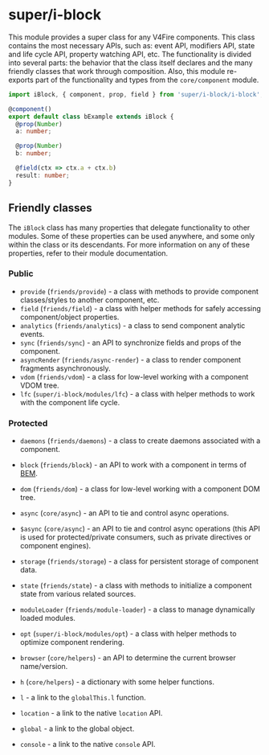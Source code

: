 # super/i-block

This module provides a super class for any V4Fire components.
This class contains the most necessary APIs, such as: event API, modifiers API, state and life cycle API, property watching API, etc.
The functionality is divided into several parts: the behavior that the class itself declares and the many friendly classes that work through composition.
Also, this module re-exports part of the functionality and types from the `core/component` module.

```typescript
import iBlock, { component, prop, field } from 'super/i-block/i-block';

@component()
export default class bExample extends iBlock {
  @prop(Number)
  a: number;

  @prop(Number)
  b: number;

  @field(ctx => ctx.a + ctx.b)
  result: number;
}
```

## Friendly classes

The `iBlock` class has many properties that delegate functionality to other modules.
Some of these properties can be used anywhere, and some only within the class or its descendants.
For more information on any of these properties, refer to their module documentation.

### Public

* `provide` (`friends/provide`) - a class with methods to provide component classes/styles to another component, etc.
* `field` (`friends/field`) - a class with helper methods for safely accessing component/object properties.
* `analytics` (`friends/analytics`) - a class to send component analytic events.
* `sync` (`friends/sync`) - an API to synchronize fields and props of the component.
* `asyncRender` (`friends/async-render`) - a class to render component fragments asynchronously.
* `vdom` (`friends/vdom`) - a class for low-level working with a component VDOM tree.
* `lfc` (`super/i-block/modules/lfc`) - a class with helper methods to work with the component life cycle.

### Protected

* `daemons` (`friends/daemons`) - a class to create daemons associated with a component.
* `block` (`friends/block`) - an API to work with a component in terms of [BEM](https://en.bem.info/methodology/quick-start/).
* `dom` (`friends/dom`) - a class for low-level working with a component DOM tree.

* `async` (`core/async`) - an API to tie and control async operations.
* `$async` (`core/async`) - an API to tie and control async operations (this API is used for protected/private consumers,
   such as private directives or component engines).

* `storage` (`friends/storage`) - a class for persistent storage of component data.
* `state` (`friends/state`) - a class with methods to initialize a component state from various related sources.

* `moduleLoader` (`friends/module-loader`) - a class to manage dynamically loaded modules.
* `opt` (`super/i-block/modules/opt`) - a class with helper methods to optimize component rendering.
* `browser` (`core/helpers`) - an API to determine the current browser name/version.

* `h` (`core/helpers`) - a dictionary with some helper functions.
* `l` - a link to the `globalThis.l` function.

* `location` - a link to the native `location` API.
* `global` - a link to the global object.
* `console` - a link to the native `console` API.
